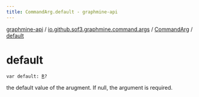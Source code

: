 ```yaml
---
title: CommandArg.default - graphmine-api
---
```


[graphmine-api](../../index.html) / [io.github.sof3.graphmine.command.args](../index.html) / [CommandArg](index.html) / [default](./default.html)

# default

`var default: `[`R`](-wrapper/index.html#R)`?`

the default value of the arugment. If null, the argument is required.

